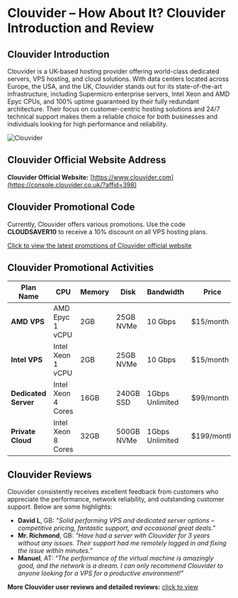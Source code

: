 # Clouvider – How About It? Clouvider Introduction and Review

## Clouvider Introduction
Clouvider is a UK-based hosting provider offering world-class dedicated servers, VPS hosting, and cloud solutions. With data centers located across Europe, the USA, and the UK, Clouvider stands out for its state-of-the-art infrastructure, including Supermicro enterprise servers, Intel Xeon and AMD Epyc CPUs, and 100% uptime guaranteed by their fully redundant architecture. Their focus on customer-centric hosting solutions and 24/7 technical support makes them a reliable choice for both businesses and individuals looking for high performance and reliability.

![Clouvider](https://github.com/user-attachments/assets/eecde56a-b75d-4ea4-8ba9-f569e4964788)

## Clouvider Official Website Address
**Clouvider Official Website:** [https://www.clouvider.com](https://console.clouvider.co.uk/?affid=398)

## Clouvider Promotional Code
Currently, Clouvider offers various promotions. Use the code **CLOUDSAVER10** to receive a 10% discount on all VPS hosting plans.

[Click to view the latest promotions of Clouvider official website](https://console.clouvider.co.uk/?affid=398)

## Clouvider Promotional Activities

| Plan Name       | CPU                  | Memory  | Disk          | Bandwidth        | Price               | Purchase Link                                    |
|-----------------|----------------------|---------|---------------|------------------|---------------------|--------------------------------------------------|
| **AMD VPS**     | AMD Epyc 1 vCPU       | 2GB     | 25GB NVMe     | 10 Gbps          | $15/month           | [Order Now](https://console.clouvider.co.uk/?affid=398)           |
| **Intel VPS**   | Intel Xeon 1 vCPU     | 2GB     | 25GB NVMe     | 10 Gbps          | $15/month           | [Order Now](https://console.clouvider.co.uk/?affid=398)           |
| **Dedicated Server** | Intel Xeon 4 Cores | 16GB    | 240GB SSD     | 1Gbps Unlimited  | $99/month           | [Order Now](https://console.clouvider.co.uk/?affid=398)           |
| **Private Cloud**  | Intel Xeon 8 Cores | 32GB    | 500GB NVMe    | 1Gbps Unlimited  | $199/month          | [Order Now](https://console.clouvider.co.uk/?affid=398)           |

## Clouvider Reviews
Clouvider consistently receives excellent feedback from customers who appreciate the performance, network reliability, and outstanding customer support. Below are some highlights:

- **David L**, GB: *"Solid performing VPS and dedicated server options – competitive pricing, fantastic support, and occasional great deals."*
- **Mr. Richmond**, GB: *"Have had a server with Clouvider for 3 years without any issues. Their support had me remotely logged in and fixing the issue within minutes."*
- **Manuel**, AT: *"The performance of the virtual machine is amazingly good, and the network is a dream. I can only recommend Clouvider to anyone looking for a VPS for a productive environment!"*

**More Clouvider user reviews and detailed reviews:** [click to view](https://console.clouvider.co.uk/?affid=398)
